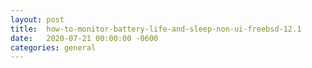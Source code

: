 ```yaml
---
layout:	post
title:	how-to-monitor-battery-life-and-sleep-non-ui-freebsd-12.1
date:	2020-07-21 00:00:00 -0600
categories:	general
---
```


